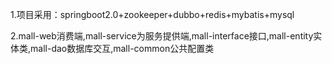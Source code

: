 1.项目采用：springboot2.0+zookeeper+dubbo+redis+mybatis+mysql

2.mall-web消费端,mall-service为服务提供端,mall-interface接口,mall-entity实体类,mall-dao数据库交互,mall-common公共配置类
